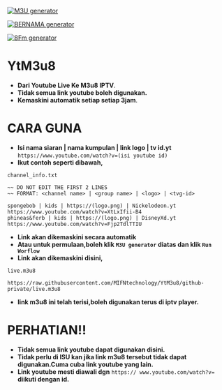 [![M3U generator](https://github.com/MIFNtechnology/YtM3u8/actions/workflows/m3u_Generator.yml/badge.svg)](https://github.com/MIFNtechnology/YtM3u8/actions/workflows/m3u_Generator.yml)

[![BERNAMA generator](https://github.com/MIFNtechnology/YtM3u8/actions/workflows/bernama_Generator.yml/badge.svg)](https://github.com/MIFNtechnology/YtM3u8/actions/workflows/bernama_Generator.yml)

[![8Fm generator](https://github.com/MIFNtechnology/YtM3u8/actions/workflows/8Fm_Generator.yml/badge.svg)](https://github.com/MIFNtechnology/YtM3u8/actions/workflows/8Fm_Generator.yml)

# YtM3u8

* **Dari Youtube Live Ke M3u8 IPTV**.
* **Tidak semua link youtube boleh digunakan.**
* **Kemaskini automatik setiap setiap 3jam**.

# CARA GUNA

* **Isi nama siaran | nama kumpulan | link logo | tv id.yt**
`https://www.youtube.com/watch?v=(isi youtube id)`
* **Ikut contoh seperti dibawah,**

`channel_info.txt`
```text
~~ DO NOT EDIT THE FIRST 2 LINES
~~ FORMAT: <channel name> | <group name> | <logo> | <tvg-id>

spongebob | kids | https://(logo.png) | Nickelodeon.yt
https://www.youtube.com/watch?v=XtLxIfii-B4
phineas&ferb | kids | https://(logo.png) | DisneyXd.yt
https://www.youtube.com/watch?v=Fjp2TdlTTIU
```

* **Link akan dikemaskini secara automatik**
* **Atau untuk permulaan,boleh klik `M3U generator` diatas dan klik `Run Worflow`**
* **Link akan dikemaskini disini,**

`live.m3u8`
```link
https://raw.githubusercontent.com/MIFNtechnology/YtM3u8/github-private/live.m3u8
```
* **link m3u8 ini telah terisi,boleh digunakan terus di iptv player.**

# PERHATIAN!!

* **Tidak semua link youtube dapat digunakan disini.**
* **Tidak perlu di ISU kan jika link m3u8 tersebut tidak dapat digunakan.Cuma cuba link youtube yang lain.**
* **Link youtube mesti diawali dgn** `https:// www.youtube.com/watch?v=` **diikuti dengan id.**
